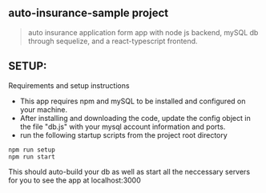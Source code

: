 ## auto-insurance-sample project
> auto insurance application form app with node js backend, mySQL db through sequelize, and a react-typescript frontend.

## SETUP:
Requirements and setup instructions
- This app requires npm and mySQL to be installed and configured on your machine.
- After installing and downloading the code, update the config object in the file "db.js" with your mysql account information and ports.
- run the following startup scripts from the project root directory
```
npm run setup
npm run start
```

This should auto-build your db as well as start all the neccessary servers for you to see the app at localhost:3000
